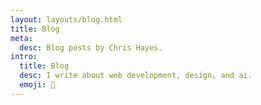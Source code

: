 ```yaml
---
layout: layouts/blog.html
title: Blog
meta:
  desc: Blog posts by Chris Hayes.
intro:
  title: Blog
  desc: I write about web development, design, and ai.
  emoji: 📝
---
```

